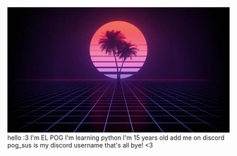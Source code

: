 <img src="Hi.jpg">
hello :3 I'm EL POG
I'm learning python
I'm 15 years old
add me on discord pog_sus is my discord username 
that's all bye! <3
<!---
POG9000/POG9000 is a ✨ special ✨ repository because its `README.md` (this file) appears on your GitHub profile.
You can click the Preview link to take a look at your changes.
--->
